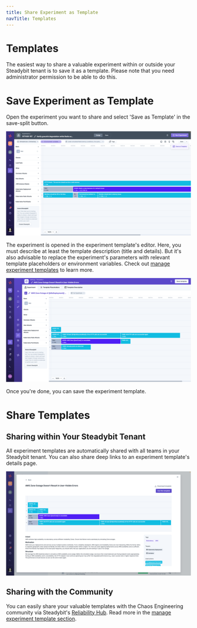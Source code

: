 ```yaml
---
title: Share Experiment as Template
navTitle: Templates
---
```


# Templates

The easiest way to share a valuable experiment within or outside your Steadybit tenant is to save it as a template.
Please note that you need administrator permission to be able to do this.

# Save Experiment as Template
Open the experiment you want to share and select 'Save as Template' in the save-split button.

![Experiment Editor - Save as Template](experiment-save-as-template.png)

The experiment is opened in the experiment template's editor.
Here, you must describe at least the template description (title and details).
But it's also advisable to replace the experiment's parameters with relevant template placeholders or environment variables.
Check out [manage experiment templates](../../../install-and-configure/manage-experiment-templates/README.md) to learn more.

![Experiment Template Editor](experiment-template-editor.png)

Once you're done, you can save the experiment template.

# Share Templates
## Sharing within Your Steadybit Tenant
All experiment templates are automatically shared with all teams in your Steadybit tenant.
You can also share deep links to an experiment template's details page.

![Template details](template-details.png)

## Sharing with the Community
You can easily share your valuable templates with the Chaos Engineering community via Steadybit's [Reliability Hub](https://hub.steadybit.com/). Read more in the [manage experiment template section](../../../install-and-configure/manage-experiment-templates/README.md#share-templates).